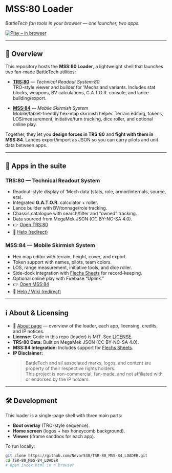 # MSS:80 Loader  
*BattleTech fan tools in your browser — one launcher, two apps.*

[![Play – in browser](https://img.shields.io/badge/PLAY%20IN%20BROWSER-%E2%96%B6-2ecc71?style=for-the-badge&labelColor=111)](https://nevar530.github.io/TSR-80_MSS-84_LOADER/)

---

## 📖 Overview

This repository hosts the **MSS:80 Loader**, a lightweight shell that launches two fan-made BattleTech utilities:

- **[TRS:80](https://nevar530.github.io/TRS80/)** — *Technical Readout System:80*  
  TRO-style viewer and builder for ’Mechs and variants. Includes stat blocks, weapons, BV calculations, G.A.T.O.R. console, and lance building/export.

- **[MSS:84](https://nevar530.github.io/Battletech-Mobile-Skirmish/)** — *Mobile Skirmish System*  
  Mobile/tablet-friendly hex-map skirmish helper. Terrain editing, tokens, LOS/measurement, initiative/turn tracking, dice roller, and optional online play.

Together, they let you **design forces in TRS:80** and **fight with them in MSS:84**. Lances export/import as JSON so you can carry pilots and unit data between apps.

---

## 📂 Apps in the suite

### TRS:80 — Technical Readout System
- Readout-style display of ’Mech data (stats, role, armor/internals, source, era).
- Integrated **G.A.T.O.R.** calculator + roller.  
- Lance builder with BV/tonnage/role tracking.  
- Chassis catalogue with search/filter and “owned” tracking.  
- Data sourced from MegaMek JSON (CC BY-NC-SA 4.0).  
- 👉 [Open TRS:80](https://nevar530.github.io/TRS80/)  
- 📖 [Help (redirect)](https://nevar530.github.io/TSR-80_MSS-84_LOADER/help/trs80.html)

### MSS:84 — Mobile Skirmish System
- Hex map editor with terrain, height, cover, and export.  
- Token support with names, pilots, team colors.  
- LOS, range measurement, initiative tools, and dice roller.  
- Side-dock integration with [Flechs Sheets](https://sheets.flechs.net) for record-keeping.  
- Optional online play with Firebase “Uplink.”  
- 👉 [Open MSS:84](https://nevar530.github.io/Battletech-Mobile-Skirmish/)  
- 📖 [Help / Wiki (redirect)](https://nevar530.github.io/TSR-80_MSS-84_LOADER/help/skirmish.html)

---

## ℹ️ About & Licensing

- 📄 [About page](https://nevar530.github.io/TSR-80_MSS-84_LOADER/about.html) — overview of the loader, each app, licensing, credits, and IP notices.
- **License:** Code in this repo (loader) is MIT. See [LICENSE](LICENSE).  
- **TRS:80 Data:** Built on MegaMek JSON (CC BY-NC-SA 4.0).  
- **MSS:84 Integration:** Includes support for [Flechs Sheets](https://sheets.flechs.net).  
- **IP Disclaimer:**  
  > BattleTech and all associated marks, logos, and content are property of their respective rights holders.  
  > This project is non-commercial, fan-made, and not affiliated with or endorsed by the IP holders.

---

## 🛠 Development

This loader is a single-page shell with three main parts:  
- **Boot overlay** (TRO-style sequence).  
- **Home screen** (logos + hex honeycomb background).  
- **Viewer** (iframe sandbox for each app).

To run locally:  
```bash
git clone https://github.com/Nevar530/TSR-80_MSS-84_LOADER.git
cd TSR-80_MSS-84_LOADER
# Open index.html in a browser
